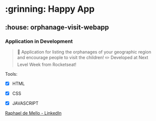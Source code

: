 <h1> :grinning: Happy App </h1>
<h2> :house: orphanage-visit-webapp </h2>
<h3> Application in Development </h3>

> :memo: Application for listing the orphanages of your geographic region and encourage people to visit the children!
> :pencil2: Developed at Next Level Week from Rocketseat!

Tools:
- [x] HTML
- [x] CSS
- [x] JAVASCRIPT


[Raphael de Mello - LinkedIn](linkedin.com/in/raphaeldemello/)
